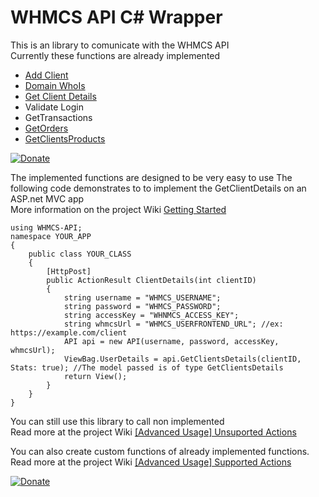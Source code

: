 # WHMCS API C# Wrapper

This is an library to comunicate with the WHMCS API<br/>
Currently these functions are already implemented

<ul>
  <li><a href="https://github.com/hitmanpt/whmcs-api/wiki/AddClient%28%29">Add Client</a></li>
  <li><a href="https://github.com/hitmanpt/whmcs-api/wiki/DomainWhoIs%28%29">Domain WhoIs</a></li>
  <li><a href="https://github.com/hitmanpt/whmcs-api/wiki/GetClientsDetails%28%29">Get Client Details</a></li>
  <li>Validate Login</li>
  <li>GetTransactions</li>
  <li><a href="https://github.com/hitmanpt/whmcs-api/wiki/GetOrders%28%29">GetOrders</a></li>
  <li><a href="https://github.com/hitmanpt/whmcs-api/wiki/GetClientsProducts%28%29">GetClientsProducts</a></li>
</ul>

[![Donate](https://img.shields.io/badge/Donate-PayPal-green.svg)](https://www.paypal.com/cgi-bin/webscr?cmd=_s-xclick&hosted_button_id=A3JFH2WA6U9YU)

The implemented functions are designed to be very easy to use
The following code demonstrates to to implement the GetClientDetails on an ASP.net MVC app<br />
More information on the project Wiki <a href="https://github.com/hitmanpt/whmcs-api/wiki/Getting-Started">Getting Started</a>

```
using WHMCS-API;
namespace YOUR_APP
{
    public class YOUR_CLASS
    {
        [HttpPost]
        public ActionResult ClientDetails(int clientID)
        {
            string username = "WHMCS_USERNAME";
            string password = "WHMCS_PASSWORD";
            string accessKey = "WHNMCS_ACCESS_KEY";
            string whmcsUrl = "WHMCS_USERFRONTEND_URL"; //ex: https://example.com/client
            API api = new API(username, password, accessKey, whmcsUrl);
            ViewBag.UserDetails = api.GetClientsDetails(clientID, Stats: true); //The model passed is of type GetClientsDetails
            return View();
        }
    }
}
```

You can still use this library to call non implemented<br />
Read more at the project Wiki <a href="https://github.com/hitmanpt/whmcs-api/wiki/%5BAdvanced-Usage%5D-Unsuported-Actions">[Advanced Usage] Unsuported Actions</a>


You can also create custom functions of already implemented functions.<br />
Read more at the project Wiki <a href="https://github.com/hitmanpt/whmcs-api/wiki/%5BAdvanced-Usage%5D-Supported-Actions">[Advanced Usage] Supported Actions</a>

[![Donate](https://img.shields.io/badge/Donate-PayPal-green.svg)](https://www.paypal.com/cgi-bin/webscr?cmd=_s-xclick&hosted_button_id=A3JFH2WA6U9YU)
